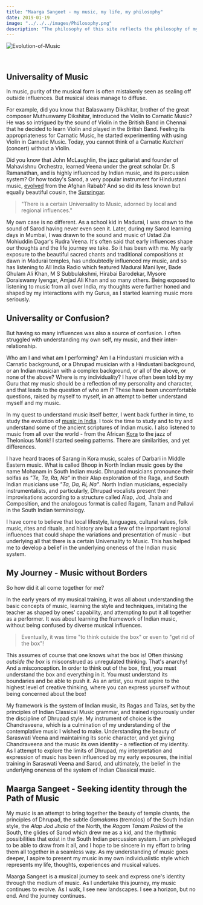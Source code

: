 ```yaml
---
title: "Maarga Sangeet - my music, my life, my philosophy"
date: 2019-01-19
image: "../../../images/Philosophy.png"
description: "The philosophy of this site reflects the philosophy of my music. I have often struggled with understanding my own self, my music, and the inter relationship. In the early years of learning music, its all about learning techniques, understanding the basic concepts of music, imitating the teacher limited to ones’ capability - and putting them all together as a performer."
---
```


![Evolution-of-Music](Philosophy.png)

<br>

## Universality of Music

In music, purity of the musical form is often mistakenly seen as sealing off outside influences. But musical ideas manage to diffuse.

For example, did you know that Balaswamy Dikshitar, brother of the great composer Muthuswamy Dikshitar, introduced the Violin to Carnatic Music? He was so intrigued by the sound of Violin in the British Band in Chennai that he decided to learn Violin and played in the British Band. Feeling its appropriateness for Carnatic Music, he started experimenting with using Violin in Carnatic Music. Today, you cannot think of a Carnatic *Kutcheri* (concert) without a Violin.

Did you know that John McLaughlin, the jazz guitarist and founder of Mahavishnu Orchestra, learned Veena under the great scholar Dr. S Ramanathan, and is highly influenced by Indian music, and its percussion system? Or how today's Sarod, a very popular instrument for Hindustani music, [evolved](/blog/sarod-and-sursringar/) from the Afghan Rabab? And so did its less known but equally beautiful cousin, the [Sursringar](/blog/sursringar-blog/).

> "There is a certain Universality to Music, adorned by local and regional influences."

My own case is no different. As a school kid in Madurai, I was drawn to the sound of Sarod having never even seen it. Later, during my Sarod learning days in Mumbai, I was drawn to the sound and music of Ustad Zia Mohiuddin Dagar's Rudra Veena. It's often said that early influences shape our thoughts and the life journey we take. So it has been with me. My early exposure to the beautiful sacred chants and traditional compositions at dawn in Madurai temples, has undoubtedly influenced my music, and so has listening to All India Radio which featured Madurai Mani Iyer, Bade Ghulam Ali Khan, M S Subbulakshmi, Hirabai Barodekar, Mysore Doraiswamy Iyengar, Amjad Ali Khan and so many others. Being exposed to listening to music from all over India, my thoughts were further honed and shaped by my interactions with my Gurus, as I started learning music more seriously.

## Universality or Confusion?

But having so many influences was also a source of confusion. I often struggled with understanding my own self, my music, and their inter-relationship.

Who am I and what am I performing? Am I a Hindustani musician with a Carnatic background, or a Dhrupad musician with a Hindustani background, or an Indian musician with a complex background, or all of the above, or none of the above? Where is my individuality? I have often been told by my Guru that my music should be a reflection of my personality and character, and that leads to the question of who am I? These have been uncomfortable questions, raised by myself to myself, in an attempt to better understand myself and my music.

In my quest to understand music itself better, I went back further in time, to study the evolution of [music in India](/blog/history-of-indian-music/). I took the time to study and to try and understand some of the ancient scriptures of Indian music. I also listened to music from all over the world - from the African [Kora](https://en.wikipedia.org/wiki/Kora_(instrument)) to the jazz of Thelonious Monk! I started seeing patterns. There are similarities, and yet differences.

I have heard traces of Sarang in Kora music, scales of Darbari in Middle Eastern music. What is called Bhoop in North Indian music goes by the name Mohanam in South Indian music. Dhrupad musicians pronounce their solfas as *"Te, Ta, Ra, Na"* in their Alap exploration of the Raga, and South Indian musicians use *"Ta, Da, Ri, Na"*. North Indian musicians, especially instrumentalists, and particularly, Dhrupad vocalists present their improvisations according to a structure called Alap, Jod, Jhala and Composition, and the analogous format is called Ragam, Tanam and Pallavi in the South Indian terminology.

I have come to believe that local lifestyle, languages, cultural values, folk music, rites and rituals, and history are but a few of the important regional influences that could shape the variations and presentation of music - but underlying all that there is a certain Universality to Music. This has helped me to develop a belief in the underlying oneness of the Indian music system.

## My Journey - Music without Borders

So how did it all come together for me?

In the early years of my musical training, it was all about understanding the basic concepts of music, learning the style and techniques, imitating the teacher as shaped by ones’ capability, and attempting to put it all together as a performer. It was about learning the framework of Indian music, without being confused by diverse musical influences.

> Eventually, it was time "to think outside the box" or even to "get rid of the box"!

This assumes of course that one knows what the box is! Often *thinking outside the box* is misconstrued as unregulated thinking. That's anarchy! And a misconception. In order to think out of the box, first, you must understand the box and everything in it. You must understand its boundaries and be able to push it. As an artist, you must aspire to the highest level of creative thinking, where you can express yourself without being concerned about the box!

My framework is the system of Indian music, its Ragas and Talas, set by the principles of Indian Classical Music grammar, and trained rigourously under the discipline of Dhrupad style. My instrument of choice is the Chandraveena, which is a culmination of my understanding of the contemplative music I wished to make. Understanding the beauty of Saraswati Veena and maintaining its sonic character, and yet giving Chandraveena and the music its own identity - a reflection of my identity. As I attempt to explore the limits of Dhrupad, my interpretation and expression of music has been influenced by my early exposures, the initial training in Saraswati Veena and Sarod, and ultimately, the belief in the underlying oneness of the system of Indian Classical music.

## Maarga Sangeet - Seeking identity through the Path of Music

My music is an attempt to bring together the beauty of temple chants, the principles of Dhrupad, the subtle *Gamakams* (tremolos) of the South Indian style, the *Alap Jod Jhala* of the North, the *Ragam Tanam Pallavi* of the South, the glides of Sarod which drew me as a kid, and the rhythmic possibilities that exist in the South Indian percussion system. I am privileged to be able to draw from it all, and I hope to be sincere in my effort to bring them all together in a seamless way. As my understanding of music goes deeper, I aspire to present my music in my own individualistic style which represents my life, thoughts, experiences and musical values.

Maarga Sangeet is a musical journey to seek and express one's identity through the medium of music. As I undertake this journey, my music continues to evolve. As I walk, I see new landscapes. I see a horizon, but no end. And the journey continues.
